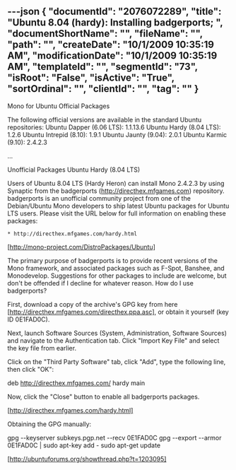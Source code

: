 ---json
{
  "documentId": "2076072289",
  "title": "Ubuntu 8.04 (hardy): Installing badgerports; ",
  "documentShortName": "",
  "fileName": "",
  "path": "",
  "createDate": "10/1/2009 10:35:19 AM",
  "modificationDate": "10/1/2009 10:35:19 AM",
  "templateId": "",
  "segmentId": "73",
  "isRoot": "False",
  "isActive": "True",
  "sortOrdinal": "",
  "clientId": "",
  "tag": ""
}
---

Mono for Ubuntu
Official Packages

The following official versions are available in the standard Ubuntu repositories:
Ubuntu Dapper (6.06 LTS): 	1.1.13.6
Ubuntu Hardy (8.04 LTS): 	1.2.6
Ubuntu Intrepid (8.10): 	1.9.1
Ubuntu Jaunty (9.04): 	2.0.1
Ubuntu Karmic (9.10): 	2.4.2.3 

…

Unofficial Packages
Ubuntu Hardy (8.04 LTS)

Users of Ubuntu 8.04 LTS (Hardy Heron) can install Mono 2.4.2.3 by using Synaptic from the badgerports (http://directhex.mfgames.com) repository. badgerports is an unofficial community project from one of the Debian/Ubuntu Mono developers to ship latest Ubuntu packages for Ubuntu LTS users. Please visit the URL below for full information on enabling these packages:

    * http://directhex.mfgames.com/hardy.html 

[http://mono-project.com/DistroPackages/Ubuntu]


The primary purpose of badgerports is to provide recent versions of the Mono framework, and associated packages such as F-Spot, Banshee, and Monodevelop. Suggestions for other packages to include are welcome, but don't be offended if I decline for whatever reason.
How do I use badgerports?

First, download a copy of the archive's GPG key from here [http://directhex.mfgames.com/directhex.ppa.asc], or obtain it yourself (key ID 0E1FAD0C).

Next, launch Software Sources (System, Administration, Software Sources) and navigate to the Authentication tab. Click &quot;Import Key File&quot; and select the key file from earlier.

Click on the &quot;Third Party Software&quot; tab, click &quot;Add&quot;, type the following line, then click &quot;OK&quot;:

deb http://directhex.mfgames.com/ hardy main

Now, click the &quot;Close&quot; button to enable all badgerports packages.

[http://directhex.mfgames.com/hardy.html]


Obtaining the GPG manually:

gpg --keyserver subkeys.pgp.net --recv 0E1FAD0C
gpg --export --armor 0E1FAD0C | sudo apt-key add -
sudo apt-get update

[http://ubuntuforums.org/showthread.php?t=1203095]
